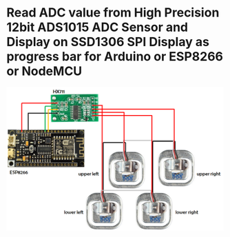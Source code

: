 # Read ADC value from High Precision 12bit ADS1015 ADC Sensor and Display on SSD1306 SPI Display as progress bar for Arduino or ESP8266 or NodeMCU

![image](./FU01LUUJHIA31PU.webp)
